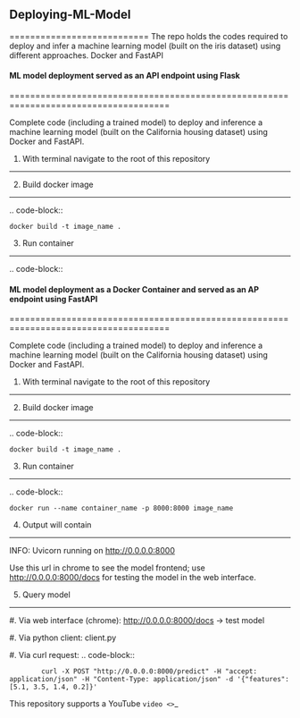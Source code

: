 
## Deploying-ML-Model
===========================
The repo holds the codes required to deploy and infer a machine learning model (built on the iris dataset) using different approaches. Docker and FastAPI

#### ML model deployment served as an API endpoint using Flask
=====================================================================================

Complete code (including a trained model) to deploy and inference a machine learning model (built on the California housing dataset) using Docker and FastAPI.

1. With terminal navigate to the root of this repository
--------------------------------------------------------

2. Build docker image
---------------------
.. code-block::

    docker build -t image_name .

3. Run container
----------------
.. code-block::


#### ML model deployment as a Docker Container and served as an AP endpoint using FastAPI
=====================================================================================

Complete code (including a trained model) to deploy and inference a machine learning model (built on the California housing dataset) using Docker and FastAPI.

1. With terminal navigate to the root of this repository
--------------------------------------------------------

2. Build docker image
---------------------
.. code-block::

    docker build -t image_name .

3. Run container
----------------
.. code-block::

    docker run --name container_name -p 8000:8000 image_name

4. Output will contain
----------------------
INFO:     Uvicorn running on http://0.0.0.0:8000

Use this url in chrome to see the model frontend;
use http://0.0.0.0:8000/docs for testing the model in the web interface.

5. Query model
--------------
    
 #. Via web interface (chrome):
        http://0.0.0.0:8000/docs -> test model
    
 #. Via python client:
        client.py
    
 #. Via curl request:
        .. code-block::

            curl -X POST "http://0.0.0.0:8000/predict" -H "accept: application/json" -H "Content-Type: application/json" -d '{"features": [5.1, 3.5, 1.4, 0.2]}'

This repository supports a YouTube `video <>`_
